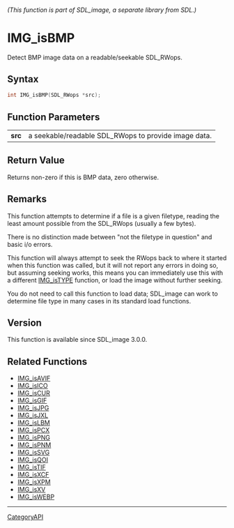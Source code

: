 ###### (This function is part of SDL_image, a separate library from SDL.)
# IMG_isBMP

Detect BMP image data on a readable/seekable SDL_RWops.

## Syntax

```c
int IMG_isBMP(SDL_RWops *src);

```

## Function Parameters

|             |                                                      |
| ----------- | ---------------------------------------------------- |
| **src**     | a seekable/readable SDL_RWops to provide image data. |

## Return Value

Returns non-zero if this is BMP data, zero otherwise.

## Remarks

This function attempts to determine if a file is a given filetype, reading
the least amount possible from the SDL_RWops (usually a few bytes).

There is no distinction made between "not the filetype in question" and
basic i/o errors.

This function will always attempt to seek the RWops back to where it
started when this function was called, but it will not report any errors in
doing so, but assuming seeking works, this means you can immediately use
this with a different [IMG_isTYPE](IMG_isTYPE.md) function, or load the image
without further seeking.

You do not need to call this function to load data; SDL_image can work to
determine file type in many cases in its standard load functions.

## Version

This function is available since SDL_image 3.0.0.

## Related Functions

* [IMG_isAVIF](IMG_isAVIF.md)
* [IMG_isICO](IMG_isICO.md)
* [IMG_isCUR](IMG_isCUR.md)
* [IMG_isGIF](IMG_isGIF.md)
* [IMG_isJPG](IMG_isJPG.md)
* [IMG_isJXL](IMG_isJXL.md)
* [IMG_isLBM](IMG_isLBM.md)
* [IMG_isPCX](IMG_isPCX.md)
* [IMG_isPNG](IMG_isPNG.md)
* [IMG_isPNM](IMG_isPNM.md)
* [IMG_isSVG](IMG_isSVG.md)
* [IMG_isQOI](IMG_isQOI.md)
* [IMG_isTIF](IMG_isTIF.md)
* [IMG_isXCF](IMG_isXCF.md)
* [IMG_isXPM](IMG_isXPM.md)
* [IMG_isXV](IMG_isXV.md)
* [IMG_isWEBP](IMG_isWEBP.md)

----
[CategoryAPI](CategoryAPI.md)

